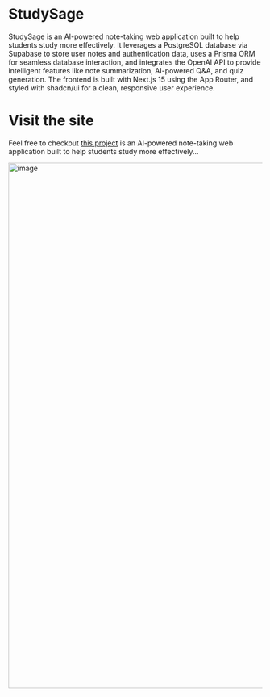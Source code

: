 # StudySage

StudySage is an AI-powered note-taking web application built to help students study more effectively. It leverages a PostgreSQL database via Supabase to store user notes and authentication data, uses a Prisma ORM for seamless database interaction, and integrates the OpenAI API to provide intelligent features like note summarization, AI-powered Q&A, and quiz generation. The frontend is built with Next.js 15 using the App Router, and styled with shadcn/ui for a clean, responsive user experience.

# Visit the site

Feel free to checkout [this project](https://study-sage-dqvb.vercel.app) is an AI-powered note-taking web application built to help students study more effectively...

<img width="1601" height="1041" alt="image" src="https://github.com/user-attachments/assets/2564bd31-e3a4-47d5-8aee-59a6f16a7fe5" />


